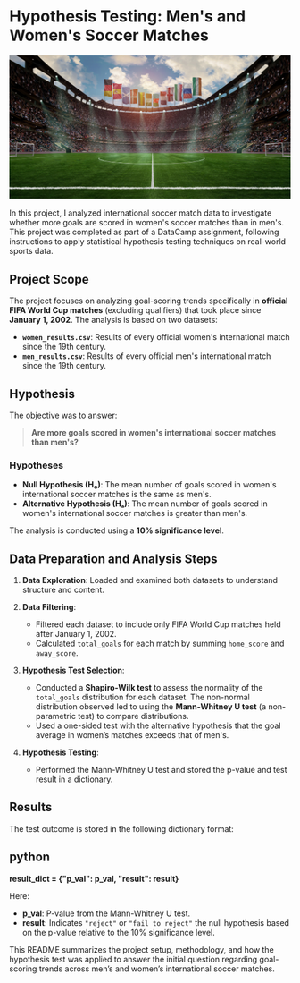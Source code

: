 # Hypothesis Testing: Men's and Women's Soccer Matches

![Soccer Pitch](soccer-pitch.jpg)

In this project, I analyzed international soccer match data to investigate whether more goals are scored in women's soccer matches than in men's. This project was completed as part of a DataCamp assignment, following instructions to apply statistical hypothesis testing techniques on real-world sports data.

## Project Scope

The project focuses on analyzing goal-scoring trends specifically in **official FIFA World Cup matches** (excluding qualifiers) that took place since **January 1, 2002**. The analysis is based on two datasets:
- **`women_results.csv`**: Results of every official women's international match since the 19th century.
- **`men_results.csv`**: Results of every official men's international match since the 19th century.

## Hypothesis

The objective was to answer:
> **Are more goals scored in women's international soccer matches than men's?**

### Hypotheses

- **Null Hypothesis (H₀)**: The mean number of goals scored in women's international soccer matches is the same as men's.
- **Alternative Hypothesis (Hₐ)**: The mean number of goals scored in women's international soccer matches is greater than men's.

The analysis is conducted using a **10% significance level**.

## Data Preparation and Analysis Steps

1. **Data Exploration**: Loaded and examined both datasets to understand structure and content.
  
2. **Data Filtering**:
   - Filtered each dataset to include only FIFA World Cup matches held after January 1, 2002.
   - Calculated `total_goals` for each match by summing `home_score` and `away_score`.

3. **Hypothesis Test Selection**:
   - Conducted a **Shapiro-Wilk test** to assess the normality of the `total_goals` distribution for each dataset. The non-normal distribution observed led to using the **Mann-Whitney U test** (a non-parametric test) to compare distributions.
   - Used a one-sided test with the alternative hypothesis that the goal average in women’s matches exceeds that of men's.

4. **Hypothesis Testing**:
   - Performed the Mann-Whitney U test and stored the p-value and test result in a dictionary.

## Results

The test outcome is stored in the following dictionary format:

## python
**result_dict = {"p_val": p_val, "result": result}**


Here:
- **p_val**: P-value from the Mann-Whitney U test.
- **result**: Indicates `"reject"` or `"fail to reject"` the null hypothesis based on the p-value relative to the 10% significance level.

This README summarizes the project setup, methodology, and how the hypothesis test was applied to answer the initial question regarding goal-scoring trends across men’s and women’s international soccer matches. 
